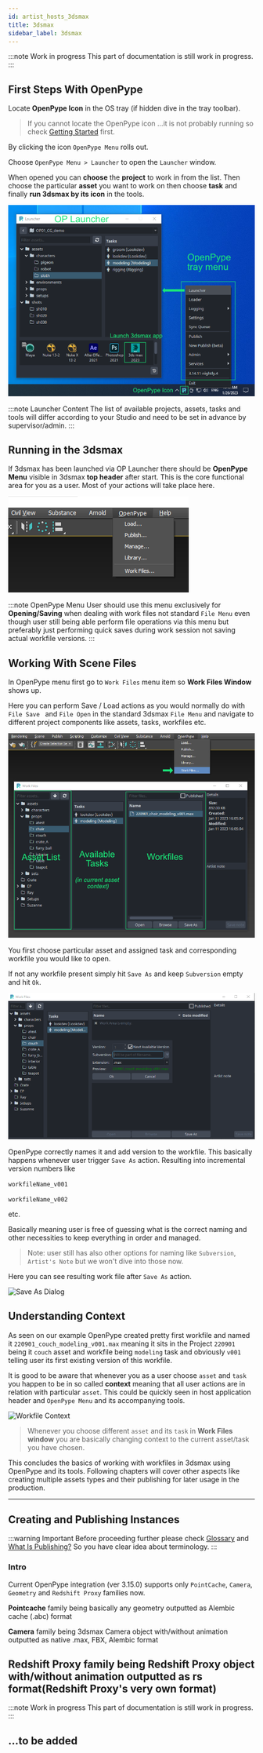 ```yaml
---
id: artist_hosts_3dsmax
title: 3dsmax
sidebar_label: 3dsmax
---
```


:::note Work in progress
This part of documentation is still work in progress.
:::

<!-- ## OpenPype Global Tools

-   [Set Context](artist_tools_context_manager)
-   [Work Files](artist_tools_workfiles)
-   [Create](artist_tools_creator)
-   [Load](artist_tools_loader)
-   [Manage (Inventory)](artist_tools_inventory)
-   [Publish](artist_tools_publisher)
-   [Library Loader](artist_tools_library_loader)
-->


## First Steps With OpenPype

Locate **OpenPype Icon** in the OS tray (if hidden dive in the tray toolbar).

> If you cannot locate the OpenPype icon ...it is not probably running so check [Getting Started](artist_getting_started.md) first.

By clicking the icon  ```OpenPype Menu``` rolls out.

Choose ```OpenPype Menu > Launcher``` to open the ```Launcher``` window.

When opened you can **choose** the **project** to work in from the list. Then choose the particular **asset** you want to work on then choose **task**
and finally **run 3dsmax by its icon** in the tools.

![Menu OpenPype](assets/3dsmax_tray_OP.png)

:::note Launcher Content
The list of available projects, assets, tasks and tools will differ according to your Studio and need to be set in advance by supervisor/admin.
:::

## Running in the 3dsmax

If 3dsmax has been launched via OP Launcher there should be **OpenPype Menu** visible in 3dsmax **top header** after start.
This is the core functional area for you as a user. Most of your actions will take place here.

![Menu OpenPype](assets/3dsmax_menu_first_OP.png)

:::note OpenPype Menu
User should use this menu exclusively for **Opening/Saving** when dealing with work files not standard ```File Menu``` even though user still being able perform file operations via this menu but preferably just performing quick saves during work session not saving actual workfile versions.
:::

## Working With Scene Files

In OpenPype menu first go to ```Work Files``` menu item so **Work Files  Window** shows up.

 Here you can perform Save / Load actions as you would normally do with ```File Save ``` and ```File Open``` in the standard 3dsmax ```File Menu``` and navigate to different project components like assets, tasks, workfiles etc.


![Menu OpenPype](assets/3dsmax_menu_OP.png)

You first choose particular asset and assigned task and corresponding workfile you would like to open.

If not any workfile present simply hit ```Save As``` and keep ```Subversion``` empty and hit ```Ok```.

![Save As Dialog](assets/3dsmax_SavingFirstFile_OP.png)

OpenPype correctly names it and add version to the workfile. This basically happens whenever user trigger ```Save As``` action. Resulting into incremental version numbers like

```workfileName_v001```

```workfileName_v002```

 etc.

Basically meaning user is free of guessing what is the correct naming and other necessities to keep everything in order and managed.

> Note: user still has also other options for naming like ```Subversion```, ```Artist's Note``` but we won't dive into those now.

Here you can see resulting work file after ```Save As``` action.

![Save As Dialog](assets/3dsmax_SavingFirstFile2_OP.png)

## Understanding Context

As seen on our example OpenPype created pretty first workfile and named it ```220901_couch_modeling_v001.max``` meaning it sits in the Project ```220901``` being it ```couch``` asset and workfile being ```modeling``` task and obviously ```v001``` telling user its first existing version of this workfile.

It is good to be aware that whenever you as a user choose ```asset``` and ```task``` you happen to be in so called **context** meaning that all user actions are in relation with particular ```asset```. This could be quickly seen in host application header and ```OpenPype Menu``` and its accompanying tools.

![Workfile Context](assets/3dsmax_context.png)

> Whenever you choose different ```asset``` and its ```task``` in **Work Files window** you are basically changing context to the current asset/task you have chosen.


This concludes the basics of working with workfiles in 3dsmax using OpenPype and its tools. Following chapters will cover other aspects like creating multiple assets types and their publishing for later usage in the production.

---

## Creating and Publishing Instances

:::warning Important
Before proceeding further please check [Glossary](artist_concepts.md) and [What Is Publishing?](artist_publish.md) So you have clear idea about terminology.
:::


### Intro

Current OpenPype integration (ver 3.15.0) supports only ```PointCache```,  ```Camera```, ```Geometry``` and ```Redshift Proxy``` families now.

**Pointcache** family being basically any geometry outputted as Alembic cache (.abc) format

**Camera** family being 3dsmax Camera object with/without animation outputted as native .max, FBX, Alembic format

**Redshift Proxy** family being Redshift Proxy object with/without animation outputted as rs format(Redshift Proxy's very own format)
---

:::note Work in progress
This part of documentation is still work in progress.
:::

## ...to be added
